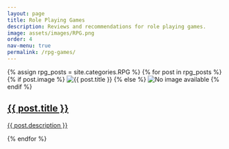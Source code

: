 ```yaml
---
layout: page
title: Role Playing Games
description: Reviews and recommendations for role playing games.
image: assets/images/RPG.png
order: 4
nav-menu: true
permalink: /rpg-games/
---
```


<section class="tiles">
  {% assign rpg_posts = site.categories.RPG %}
  {% for post in rpg_posts %}
    <article class="style2">
      <span class="image">
        {% if post.image %}
          <img src="{{ post.image | relative_url }}" alt="{{ post.title }}" />
        {% else %}
          <img src="{{ '/assets/images/default.png' | relative_url }}" alt="No image available" />
        {% endif %}
      </span>
      <a href="{{ post.url | relative_url }}">
        <h2>{{ post.title }}</h2>
        <div class="content">
          <p>{{ post.description }}</p>
        </div>
      </a>
    </article>
  {% endfor %}
</section>

